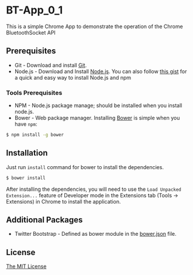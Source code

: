 BT-App_0_1
=================

This is a simple Chrome App to demonstrate the operation of the Chrome BluetoothSocket API

## Prerequisites
* Git - Download and install [Git](http://git-scm.com/downloads).
* Node.js - Download and Install [Node.js](http://www.nodejs.org/download/). You can also follow [this gist](https://gist.github.com/isaacs/579814) for a quick and easy way to install Node.js and npm

### Tools Prerequisites
* NPM - Node.js package manage; should be installed when you install node.js.
* Bower - Web package manager. Installing [Bower](http://bower.io/) is simple when you have `npm`:

```sh
$ npm install -g bower
```

## Installation
Just run `install` command for bower to install the dependencies.

```sh
$ bower install
```

After installing the dependencies, you will need to use the `Load Unpacked Extension...` feature of Developer mode in the Extensions tab (Tools -> Extensions) in Chrome to install the application.

## Additional Packages
* Twitter Bootstrap - Defined as bower module in the [bower.json](bower.json) file.

## License
[The MIT License](http://opensource.org/licenses/MIT)
